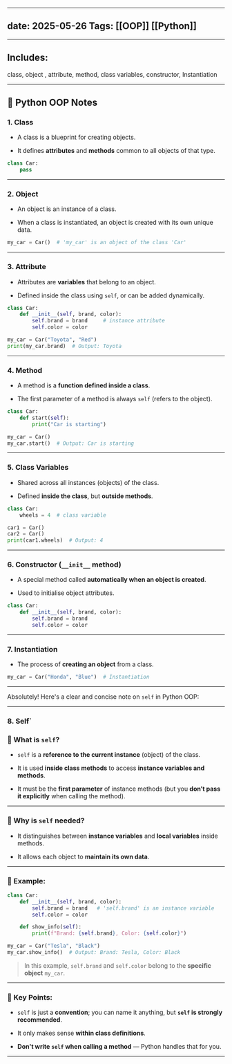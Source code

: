 
---
date: 2025-05-26
Tags: [[OOP]]  [[Python]]
---



---
## Includes: 
class, object , attribute, method, class variables, constructor, Instantiation

---

## 🐍 Python OOP Notes

### 1. **Class**

- A class is a blueprint for creating objects.
    
- It defines **attributes** and **methods** common to all objects of that type.
    

```python
class Car:
    pass
```

---

### 2. **Object**

- An object is an instance of a class.
    
- When a class is instantiated, an object is created with its own unique data.
    

```python
my_car = Car()  # 'my_car' is an object of the class 'Car'
```

---

### 3. **Attribute**

- Attributes are **variables** that belong to an object.
    
- Defined inside the class using `self`, or can be added dynamically.
    

```python
class Car:
    def __init__(self, brand, color):
        self.brand = brand     # instance attribute
        self.color = color

my_car = Car("Toyota", "Red")
print(my_car.brand)  # Output: Toyota
```

---

### 4. **Method**

- A method is a **function defined inside a class**.
    
- The first parameter of a method is always `self` (refers to the object).
    

```python
class Car:
    def start(self):
        print("Car is starting")

my_car = Car()
my_car.start()  # Output: Car is starting
```

---

### 5. **Class Variables**

- Shared across all instances (objects) of the class.
    
- Defined **inside the class**, but **outside methods**.
    

```python
class Car:
    wheels = 4  # class variable

car1 = Car()
car2 = Car()
print(car1.wheels)  # Output: 4
```

---

### 6. **Constructor (`__init__` method)**

- A special method called **automatically when an object is created**.
    
- Used to initialise object attributes.
    

```python
class Car:
    def __init__(self, brand, color):
        self.brand = brand
        self.color = color
```

---

### 7. **Instantiation**

- The process of **creating an object** from a class.
    

```python
my_car = Car("Honda", "Blue")  # Instantiation
```

---

Absolutely! Here's a clear and concise note on `self` in Python OOP:

---

### 8. Self`

### 🔹 What is `self`?

- `self` is a **reference to the current instance** (object) of the class.
    
- It is used **inside class methods** to access **instance variables and methods**.
    
- It must be the **first parameter** of instance methods (but you **don’t pass it explicitly** when calling the method).
    

---

### 🔹 Why is `self` needed?

- It distinguishes between **instance variables** and **local variables** inside methods.
    
- It allows each object to **maintain its own data**.
    

---

### 🔹 Example:

```python
class Car:
    def __init__(self, brand, color):
        self.brand = brand   # 'self.brand' is an instance variable
        self.color = color

    def show_info(self):
        print(f"Brand: {self.brand}, Color: {self.color}")

my_car = Car("Tesla", "Black")
my_car.show_info()  # Output: Brand: Tesla, Color: Black
```

> In this example, `self.brand` and `self.color` belong to the **specific object** `my_car`.

---

### 🔹 Key Points:

- `self` is just a **convention**; you can name it anything, but **`self` is strongly recommended**.
    
- It only makes sense **within class definitions**.
    
- **Don't write `self` when calling a method** — Python handles that for you.
    

---
